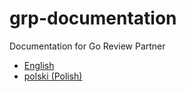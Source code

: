 # grp-documentation
Documentation for Go Review Partner

+ [English](doc/documentation_en.md)
+ [polski (Polish)](doc/documentation_pl.md)
